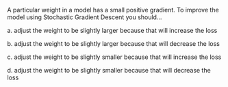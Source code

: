 A particular weight in a model has a small positive gradient. To improve the model using Stochastic Gradient Descent you should...

a. adjust the weight to be slightly larger because that will increase the loss

b. adjust the weight to be slightly larger because that will decrease the loss

c. adjust the weight to be slightly smaller because that will increase the loss

d. adjust the weight to be slightly smaller because that will decrease the loss